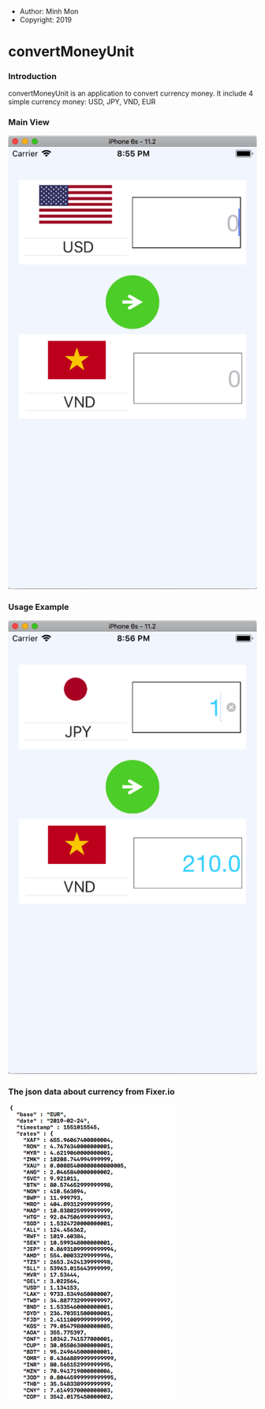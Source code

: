 * Author: Minh Mon
* Copyright: 2019

# convertMoneyUnit


### Introduction

convertMoneyUnit is an application to convert currency money. It include 4 simple currency money: USD, JPY, VND, EUR

### Main View

![MainView](https://github.com/minmon98/convertMoneyUnit/blob/master/Screen%20Shot%202019-02-24%20at%208.54.59%20PM.png)

### Usage Example

![Example](https://github.com/minmon98/convertMoneyUnit/blob/master/Screen%20Shot%202019-02-24%20at%208.55.58%20PM.png)

### The json data about currency from Fixer.io

![Fixer.io](https://github.com/minmon98/convertMoneyUnit/blob/master/Screen%20Shot%202019-02-24%20at%208.56.24%20PM.png)





